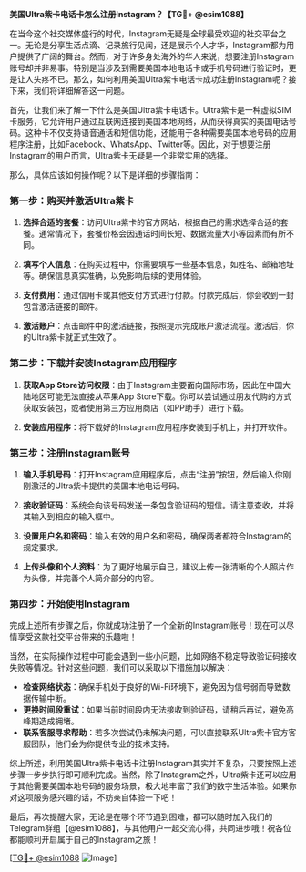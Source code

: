 **美国Ultra紫卡电话卡怎么注册Instagram？【TG💪+ @esim1088】**

在当今这个社交媒体盛行的时代，Instagram无疑是全球最受欢迎的社交平台之一。无论是分享生活点滴、记录旅行见闻，还是展示个人才华，Instagram都为用户提供了广阔的舞台。然而，对于许多身处海外的华人来说，想要注册Instagram账号却并非易事。特别是当涉及到需要美国本地电话卡或手机号码进行验证时，更是让人头疼不已。那么，如何利用美国Ultra紫卡电话卡成功注册Instagram呢？接下来，我们将详细解答这一问题。

首先，让我们来了解一下什么是美国Ultra紫卡电话卡。Ultra紫卡是一种虚拟SIM卡服务，它允许用户通过互联网连接到美国本地网络，从而获得真实的美国电话号码。这种卡不仅支持语音通话和短信功能，还能用于各种需要美国本地号码的应用程序注册，比如Facebook、WhatsApp、Twitter等。因此，对于想要注册Instagram的用户而言，Ultra紫卡无疑是一个非常实用的选择。

那么，具体应该如何操作呢？以下是详细的步骤指南：

### 第一步：购买并激活Ultra紫卡

1. **选择合适的套餐**：访问Ultra紫卡的官方网站，根据自己的需求选择合适的套餐。通常情况下，套餐价格会因通话时间长短、数据流量大小等因素而有所不同。
   
2. **填写个人信息**：在购买过程中，你需要填写一些基本信息，如姓名、邮箱地址等。确保信息真实准确，以免影响后续的使用体验。

3. **支付费用**：通过信用卡或其他支付方式进行付款。付款完成后，你会收到一封包含激活链接的邮件。

4. **激活账户**：点击邮件中的激活链接，按照提示完成账户激活流程。激活后，你的Ultra紫卡就正式生效了。

### 第二步：下载并安装Instagram应用程序

1. **获取App Store访问权限**：由于Instagram主要面向国际市场，因此在中国大陆地区可能无法直接从苹果App Store下载。你可以尝试通过朋友代购的方式获取安装包，或者使用第三方应用商店（如PP助手）进行下载。

2. **安装应用程序**：将下载好的Instagram应用程序安装到手机上，并打开软件。

### 第三步：注册Instagram账号

1. **输入手机号码**：打开Instagram应用程序后，点击“注册”按钮，然后输入你刚刚激活的Ultra紫卡提供的美国本地电话号码。

2. **接收验证码**：系统会向该号码发送一条包含验证码的短信。请注意查收，并将其输入到相应的输入框中。

3. **设置用户名和密码**：输入有效的用户名和密码，确保两者都符合Instagram的规定要求。

4. **上传头像和个人资料**：为了更好地展示自己，建议上传一张清晰的个人照片作为头像，并完善个人简介部分的内容。

### 第四步：开始使用Instagram

完成上述所有步骤之后，你就成功注册了一个全新的Instagram账号！现在可以尽情享受这款社交平台带来的乐趣啦！

当然，在实际操作过程中可能会遇到一些小问题，比如网络不稳定导致验证码接收失败等情况。针对这些问题，我们可以采取以下措施加以解决：

- **检查网络状态**：确保手机处于良好的Wi-Fi环境下，避免因为信号弱而导致数据传输中断。
- **更换时间段重试**：如果当前时间段内无法接收到验证码，请稍后再试，避免高峰期造成拥堵。
- **联系客服寻求帮助**：若多次尝试仍未解决问题，可以直接联系Ultra紫卡官方客服团队，他们会为你提供专业的技术支持。

综上所述，利用美国Ultra紫卡电话卡注册Instagram其实并不复杂，只要按照上述步骤一步步执行即可顺利完成。当然，除了Instagram之外，Ultra紫卡还可以应用于其他需要美国本地号码的服务场景，极大地丰富了我们的数字生活体验。如果你对这项服务感兴趣的话，不妨亲自体验一下吧！

最后，再次提醒大家，无论是在哪个环节遇到困难，都可以随时加入我们的Telegram群组【@esim1088】，与其他用户一起交流心得，共同进步哦！祝各位都能顺利开启属于自己的Instagram之旅！

[[TG💪+ @esim1088](https://t.me/s/esim1088) ![Image](https://i.postimg.cc/4NQfJmqS/Snipaste-2025-05-13-00-14-12.png)]